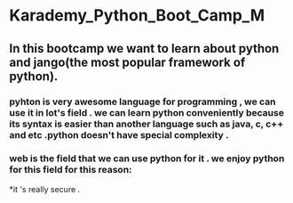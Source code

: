 # Karademy_Python_Boot_Camp_M
## In this bootcamp we want to learn about python and jango(the most popular framework of python).
### pyhton is very awesome language for programming , we can use it in lot's field . we can learn python conveniently because its syntax is easier than another language such as java, c, c++ and etc .python doesn't have special complexity .
### web is the field that we can use python for it . we enjoy python for this field for this reason:
*it 's really secure .
